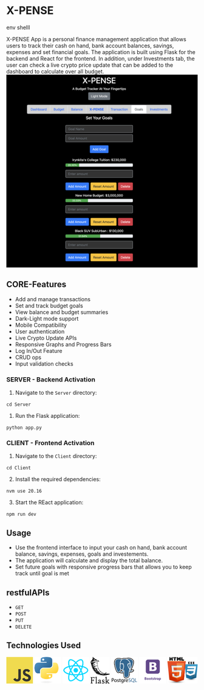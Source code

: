 # X-PENSE
env shelll

X-PENSE App is a personal finance management application that allows users to track their cash on hand, bank account balances, savings, expenses and set financial goals. The application is built using Flask for the backend and React for the frontend. In addition, under Investments tab, the user can check a live crypto price update that can be added to the dashboard to calculate over all budget.
![Alt text](./Client/public/x-pense.png)

## CORE-Features

- Add and manage transactions
- Set and track budget goals
- View balance and budget summaries
- Dark-Light mode support
- Mobile Compatibility
- User authentication
- Live Crypto Update APIs
- Responsive Graphs and Progress Bars
- Log In/Out Feature 
- CRUD ops 
- Input validation checks

### SERVER - Backend Activation
<!-- pipenv install -->
<!-- pipenv shell -->
1. Navigate to the `Server` directory:
```
cd Server
```
1. Run the Flask application: 
```
python app.py
```

### CLIENT - Frontend Activation
1. Navigate to the `Client` directory:
```
cd Client
```
2. Install the required dependencies: 
```
nvm use 20.16
```
3. Start the REact application:
```
npm run dev
```
## Usage

- Use the frontend interface to input your cash on hand, bank account balance, savings, expenses, goals and investements.
- The application will calculate and display the total balance.
- Set future goals with responsive progress bars that allows you to keep track until goal is met


## restfulAPIs
- `GET`
- `POST`
- `PUT`
- `DELETE`

## Technologies Used
<img src="./Client/src/tech_pngs/JS_logo.png" alt="Alt text" width="70" height="70">
<img src="./Client/src/tech_pngs/python_logo.png" alt="Alt text" width="70" height="70">
<img src="./Client/src/tech_pngs/React.webp" alt="Alt text" width="70" height="70">
<img src="./Client/src/tech_pngs/flask_logo.png" alt="Alt text" width="50" height="70">
<img src="./Client/src/tech_pngs/psql_logo.webp" alt="Alt text" width="70" height="70">
<img src="./Client/src/tech_pngs/Bootstrap_logo.png" alt="Alt text" width="70" height="70">
<img src="./Client/src/tech_pngs/html_css_logo.png" alt="Alt text" width="80" height="70">
